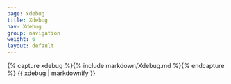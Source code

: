 ```yaml
---
page: xdebug
title: Xdebug
nav: Xdebug
group: navigation
weight: 6
layout: default
---
```


<div class="docs-section">
		{% capture xdebug %}{% include markdown/Xdebug.md %}{% endcapture %}
		{{ xdebug | markdownify }}
</div>
